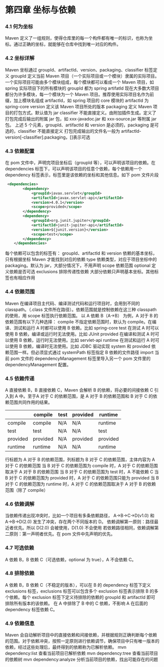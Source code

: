# 第四章 坐标与依赖

### 4.1 何为坐标

Maven 定义了一组规则，使得仓库里的每一个构件都有唯一的标识，也称为坐标。通过正确的坐标，就能够在仓库中找到唯一对应的构件。

### 4.2 坐标详解

Maven 坐标通过 groupId、artifactId、version、packaging、classifier 标签定义
groupId
	定义当前 Maven 项目（一个实际项目或一个模块）隶属的实际项目。一个实际项目可能由多个模块组成，每个模块都可以看成一个 Maven 项目，如 spring 实际项目下的所有模块的 groupId 都为 spring
artifatId
	现在大多数大项目都分为许多模块，每一个模块为一个 Maven 项目。推荐使用实际项目名作为前缀，加上模块名组成 artifactId，如 spring 项目的 core 模块的 artifactId 为 spring-core
version
	定义该 Maven 项目所处的版本
packaging
	定义 Maven 项目的打包方式。默认值为 jar
classifier
	不能直接定义。由附加插件生成。定义了打包完成后输出的附属 jar 包，如 xxx-javadoc.jar 和 xxx-source.jar 等附属 jar 包。
上述 5 个元素，groupId、artifactId 和 version 是必须的，packaging 是可选的，classifier 不能直接定义
打包完成输出的文件名一般为 artifactId-version[-classifier].packaging，[]表示可选

### 4.3 依赖配置

在 pom 文件中，声明完项目坐标后（groupId 等），可以声明该项目的依赖。在 dependencies 标签下，可以声明该项目的任意个依赖，每个依赖用一个 dependency 标签表示，标签里是该依赖的坐标和其他信息。如下 pom 文件片段

```xml
 <dependencies>
        <dependency>
            <groupId>javax.servlet</groupId>
            <artifactId>javax.servlet-api</artifactId>
            <version>4.0.1</version>
            <scope>provided</scope>
        </dependency>
        <dependency>
            <groupId>org.junit.jupiter</groupId>
            <artifactId>junit-jupiter-api</artifactId>
            <version>${junit.version}</version>
            <scope>test</scope>
        </dependency>
    </dependencies>
```

每个依赖可以包含的标签有：
groupId、artifactId 和 version
	依赖的基本坐标，只有根据坐标 Maven 才能找到对应的依赖
type
	依赖类型，对应于项目坐标中的 packaging。默认为 jar，大部分情况下，不用声明
scope
	依赖范围
optional
	定义依赖是否可选
exclusions
	排除传递性依赖
大部分依赖只声明基本坐标。其他标签也有相应作用

### 4.4 依赖范围

Maven 在编译项目主代码、编译测试代码和运行项目时，会用到不同的 classpath。（.class 文件所在路径）。依赖范围就是控制依赖在这三种 classpath 的使用，用 scope 标签执行依赖范围。
以 A 依赖 B（A->B） 为例，A 对于 B 的依赖范围有以下几种选择：
compile
	不指定依赖范围时，默认为 compile。在编译、测试和运行 A 时都可以使用 B 依赖。比如 spring-core
test
	在测试 A 时可以使用 B 依赖，编译或运行时无法使用。比如 JUnit
provided
	在编译和测试 A 时可以使用 B 依赖，运行时无法使用。比如 servlet-api
runtime
	在测试和运行 A 时可以使用 B 依赖，编译时无法使用。比如 JDBC 驱动实现
system
	和 provided 依赖范围一样。但必须显式通过 systemPath 标签指定 B 依赖的文件路径
import
	当前 pom 文件的 dependencyManagement 标签里导入另一个 pom 文件里的 dependencyManagement 配置。 

### 4.5 依赖传递

A 直接依赖 B，B 直接依赖 C，Maven 会解析 B 的依赖，将必要的间接依赖 C 引入到 A 中。至于A 对于 C 的依赖范围，是 A 对于 B 的依赖范围和 B 对于 C 的依赖范围共同作用的结果。

|          | compile  | test | provided | runtime  |
| -------- | -------- | ---- | -------- | -------- |
| compile  | compile  | N/A  | N/A      | runtime  |
| test     | test     | N/A  | N/A      | test     |
| provided | provided | N/A  | provided | provided |
| runtime  | runtime  | N/A  | N/A      | runtime  |

行标题为 A 对于 B 的依赖范围，列标题为 B 对于 C 的依赖范围，主体内容为 A 对于 C 的依赖范围
当 B 对于 C 的依赖范围为 compile 时，A 对于 C 的依赖范围取决于 A 对于 B 的依赖范围
当 B 对于 C 的依赖范围为 test 时，A 不能依赖 C
当 B 对于 C 的依赖范围为 provided 时，A 对于 C 的依赖范围只能为 provided
当 B 对于 C 的依赖范围为 runtime 时，A 对于 C 的依赖范围取决于 A 对于 B 的依赖范围（除了 compile）

### 4.6 依赖调解

当依赖传递出现冲突时，比如一个项目有多条依赖路径， A->B->C->D(v1.0) 和 A->B->D(2.0) 发生了冲突，存在两个不同版本的 D。
依赖调解第一原则：路径最近者优先。所以 D(2.0) 会被使用，D(1.0) 不会使用
若依赖路径相同，依赖调解第二原则：第一声明者优先。在 pom 文件中先声明的优先。

### 4.7 可选依赖

A 依赖 B，B 依赖 C（可选依赖，optional 为 true），A 不会依赖 C。

### 4.8 排除依赖
A 依赖 B，B 依赖 C（不稳定的版本），可以在 B 的 dependency 标签下定义 exclusions 标签，exclusions 标签可以包含多个 exclusion 标签表示排除 B 的多个依赖。每个 exclusion 标签下定义待排除的依赖的 groupId 和 artifactId 即可排除所有版本的该依赖。
在 A 中排除了 B 中的 C 依赖，不影响 A 在后面的 dependency 标签依赖 C。

### 4.9 依赖信息
Maven 会自动解析项目中的直接依赖和间接依赖，并根据规则正确判断每个依赖的范围。对于依赖冲突，按照一定原则进行依赖调节，确保项目中只有唯一版本的依赖，经过这些处理后，最终得到的依赖称为已解析依赖。
mvn dependency:list 查看当前项目已解析依赖
mvn dependency:tree 查看当前项目的依赖树
mvn dependency:analyze 分析当前项目的依赖，找出可能存在的问题

